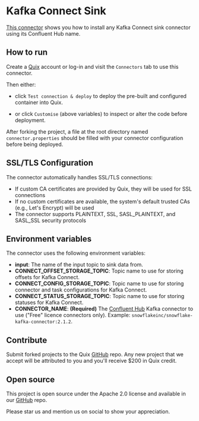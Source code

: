 # Kafka Connect Sink

[This connector](https://github.com/quixio/quix-samples/tree/main/shell/kafka-connect-sink) shows you how to install any Kafka Connect sink connector using its Confluent Hub name.

## How to run

Create a [Quix](https://portal.platform.quix.io/signup?xlink=github) account or log-in and visit the `Connectors` tab to use this connector.

Then either: 
* click `Test connection & deploy` to deploy the pre-built and configured container into Quix. 

* or click `Customise` (above variables) to inspect or alter the code before deployment.

After forking the project, a file at the root directory named `connector.properties` should be filled with your connector configuration before being deployed.

## SSL/TLS Configuration

The connector automatically handles SSL/TLS connections:
- If custom CA certificates are provided by Quix, they will be used for SSL connections
- If no custom certificates are available, the system's default trusted CAs (e.g., Let's Encrypt) will be used
- The connector supports PLAINTEXT, SSL, SASL_PLAINTEXT, and SASL_SSL security protocols

## Environment variables

The connector uses the following environment variables:

- **input**: The name of the input topic to sink data from.
- **CONNECT_OFFSET_STORAGE_TOPIC**: Topic name to use for storing offsets for Kafka Connect.
- **CONNECT_CONFIG_STORAGE_TOPIC**: Topic name to use for storing connector and task configurations for Kafka Connect.
- **CONNECT_STATUS_STORAGE_TOPIC**: Topic name to use for storing statuses for Kafka Connect.
- **CONNECTOR_NAME**: **(Required)** The [Confluent Hub](https://www.confluent.io/hub) Kafka connector to use ("Free" licence connectors only). Example: `snowflakeinc/snowflake-kafka-connector:2.1.2`.

## Contribute

Submit forked projects to the Quix [GitHub](https://github.com/quixio/quix-samples) repo. Any new project that we accept will be attributed to you and you'll receive $200 in Quix credit.

## Open source

This project is open source under the Apache 2.0 license and available in our [GitHub](https://github.com/quixio/quix-samples) repo.

Please star us and mention us on social to show your appreciation.
